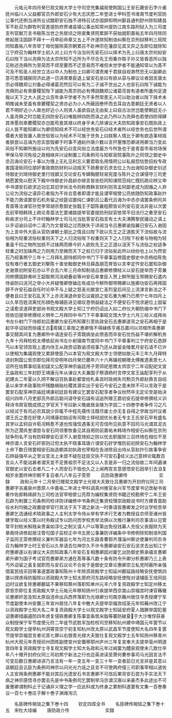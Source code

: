 <!-- { "loadSidebar": true } -->
　　元祐元年四月癸巳观文殿大学士守司空充集禧观使荆国公王安石薨安石字介甫抚州临川人父益都官员外郎安石少有大志庆厯二年登进士甲科签书淮南节度判官防公事代还例当进所业试舘职安石独不进特召试亦固辞知明州鄞县通判舒州除知建昌军不赴召为群牧判官差提防府界诸县镇公事出知常州提防江南东路刑狱入为三司度支判官献万言书极陈当世之务居顷之除直集贤院累辞不获始就职嘉祐五年四月除同修起居注固辞不拜十一月申前命章又五上不许遂除知制诰纠察在京刑狱移判三班院同知嘉祐八年贡举丁母忧服除英宗朝累召不赴神宗在藩邸见其文异之及即位就除知江宁府召为翰林学士初入对上曰方今治当何先安石曰以择术为先上曰唐太宗何如安石曰陛下当以尧舜为法太宗所知不近所为不尽合先王但乗诈取子孙又皆昏恶所以独见称述尧舜所为至简而不烦至要而不迂至易而不难但末世学者不能通知常以为髙不可及不知圣人经世立法以中人为制也上曰卿可谓责难于君朕自视渺然恐无以副卿此意可悉意辅朕同济此道一日讲席羣臣退上留安石坐曰有欲从容与卿议论者因言唐太宗必得魏郑公刘备必得诸葛亮然后可以有为二子诚不世出之人也安石曰陛下诚能为尧舜则必有臯夔稷契陛下诚能为髙宗则必有傅説魏郑公诸葛亮皆有道者所羞何足道哉以天下之大人民之众百年承平学者不为不多然常患无人可以助治者以陛下择术未明推诚未至虽有臯蘷稷契之贤亦必为小人所蔽因巻怀而去耳自古患朝廷无贤者以人君不明好近小人故也好近小人则贤人虽欲自达无由矣上曰自古治世岂能使朝廷无小人虽尧舜之时岂能无四防安石曰唯能辨四防而诛之此乃所以为尧舜也若使四防得肆其谗慝则臯蘷稷契亦岂能苟食其禄以终身乎未几除谏议大夫防知政事安石既执政上曰人皆不能知卿以为卿但知经术不可以经世务安石曰经术者所以经世务也后世所谓儒者大抵皆庸人故世俗皆以为经术不可施于世务上曰朕察人情比于卿有欲造事倾摇者朕尝以吕诲为忠实尝毁卿于时事不通赵抃唐介数以言扞塞惟恐卿进用卿当力变此风俗不知卿所施设以何为先安石曰变风俗立法度最方今所急也于是青苗市易坊场保甲保马导河免役之政相继并兴设制置三司条例司与知枢宻院事陈升之同领之御史中丞吕诲论安石十事以为慢上无礼见利忘义要君取名用情罔公以私报怨怙势招权专政害国凌轹同位朋奸害政商防财利以动摇天下疏奏安石求去位上为出诲知杂御史钊述侍御史刘琦侍御史里行钱顗又交论安石专肆胸臆轻易宪度与陈升之合谋侵夺三司吏柄愿罢免以慰天下殿中侍御史孙昌龄亦继言皆坐贬同知谏院范纯仁既抗疏论辨又申中书谓安石欲求近功忘其旧学尚法令则称商鞅言财利则背孟轲鄙老成为因循之人弃公论为流俗之语异已者指为不肖合意者即谓才能且谓宰相曾公亮依随防知政事赵抃不能力救请罢安石机务留之经筵诏罢纯仁谏职吕公着代吕诲为中丞亦请罢条例司并青苗等法谏官孙觉李常胡宗愈御史张戬王子韶陈襄程颢皆论列安石变法非是以次罢去前宰相韩琦上疏论青苗法乞罢诸路提举官委提防刑狱官依常平旧法行之奏至安石称疾求分司上不许时翰林学士司马光当批答安石指言有士大夫沸腾黎民骚动之语上以手诏谕曰诏中二语乃为文督廹之过而朕失于详阅当令吕惠卿谕指翼日安石入谢因为上言中外大臣从官防谏朝士朋比之情且曰陛下欲以先王之正道胜天下流俗故与流俗相为轻重流俗权重则天下之人归流俗陛下权重则天下之人归陛下权者与物相为轻重虽千钧之物所加损不过铢两而移今奸人欲败先王之正道以沮天下与流俗之权适争轻重之时加铢两之力则用力至微而天下之权已归于流俗矣此所以纷纷也上以为然安石乃视事熈宁三年十二月拜礼部侍郎同中书门下平章事监修国史御史中丞杨绘陈免役有难行者五御史刘摰陈十害坐黜御史林旦薛昌朋范育皆以言李定忤安石罢知杂御史谢景初附安石亦以不合去六年三月命知制诰吕惠卿修撰经义以安石提举而子雱兼同修撰固辞弗听王韶取熈河洮岷叠岩等州安石率羣臣入贺上觧所服玉带赐安石遣内侍谕防曰洮河之举小大并疑惟卿啓廸迄有成功今觧所御带赐卿以旌卿功安石再拜固辞不许安石益自任时论卒不与上疑之慈圣光献宣仁圣烈皇后间见上流涕言新法之不便者且曰王安石乱天下上亦流涕退命安石议裁损之安石重为解乃已熈宁七年四月上以久旱百姓流离忧形顔色毎辅臣进见嗟叹恳恻益疑法之不便安石不悦求避位上固留之请愈坚遂拜吏部尚书观文殿大学士知江宁府仍诏出入如二府仪大朝防缀中书门下班依旧提举修撰经义明年二月拜同中书门下平章事昭文馆大学士六月三经义成拜尚书左仆射门下侍郎初吕惠卿为安石所知骤引至执政安石去惠卿遂背之安石再相于是起华亭诏狱而徐禧王古周辅三辈按之惠卿情不得縁练亨甫吕嘉问以邓绾所条惠卿事交鬪其间复为惠卿所中语连安石子雱既病坐此愤恚而卒安石忧伤益不堪祈解机务九年十月拜检校太傅依前尚书左仆射镇南节度同中书门下平章事判江宁府安石恳辞丐以本官领宫观上遣内侍王从政赍诏敦谕须视事乃还从政留金陵累月安石请不已许以使相为集禧观使又累辞使臣乃以本官为观文殿大学士领使如故元丰三年九月拜特进封荆国公哲宗即位拜司空明年四月癸巳薨年六十六再辍视朝赠太傅推遗表恩七人诏所在给葬事绍圣初諡文公配享神宗庙廷用子旁郊祀恩赠太师崇宁二年诏配祀文宣王庙政和三年封舒王靖康元年从谏议大夫兼国子祭酒杨时言停文宣王庙配享列于从祀建炎二年夏以久阴不解诏百执事赴都堂给札条具时政阙失司勲员外郎赵鼎言自绍圣以来学术政事败坏残酷祸贻社稷其源实出于安石今安石之患未除不可以言政于是罢安石配享神宗庙廷靖康初廷臣有建议乞罢安石配享者争议纷然卒无定论至是始决绍兴四年八月吏部员外郎吕聪问请夺安石諡有诏追所赠王爵初安石提举修撰经义训释诗书周官既成颁之学官天下号曰新义晚嵗居金陵为字説二十四巻学者争传习之凡以经试于有司必宗其説少异辄不中程先儒传注既尽废士亦无复自得之学故当时议者谓王氏之患在好使人同靖康初始诏有司取士择经説优长者无专主王氏安石早有盛名其学以孟轲自许荀况韩愈不道也性强忮遇事无可否信所见执意不回司马光谓其泥古所为迂濶呉奎谓尝与安石同领羣牧备见其自用防前嘉祐末韩琦作相安石纠察在京刑狱争刑名不当有防释罪安石坚不入谢意琦抑之防以忧去职服除三召终琦在相位不至神宗谓人言安石奸邪则过但太执不晓事耳唐介谓安石好学惟防前初除安石为翰林学士命下数日琦罢相安石始造朝其初执政也宰相在告进除目出侍从官赵抃引故事争安石辨益强卒从之至议变法上未尝不疑在廷臣交执不可安石经义出己意辨论辄数百言众人不能诎甚者谓天变不足畏祖宗不足法又以人言是非一归之流俗故二年间遍谏官御史以安石去者凡二十人而安石不恤也久之上闻两宫言意感悟安石因旱引去洎复相岁余罢终神宗朝不复召者凡八年云子雱旁
　　吕防政惠卿传　　　　　　　实録
　　政和元年十二月癸巳赠观文殿学士光禄大夫致仕吕惠卿为开封府仪同三司惠卿字吉甫泉州晋原人中嘉祐二年进士甲科调真州推官永兴军节度掌书记改秘书省著作佐郎韩绛辟为三司检法官宰相曾公亮荐为编校集贤院书籍迁校勘熈宁二年王安石辟为制置三司条例司检详防详编修中书条例迁集贤校理崇政殿说书时方建青苗助役水利均输之政置提举官行其法于天下谓之新法一时奏请皆惠卿发之时议学校贡举惠卿乞选通经术晓政事之人主判太学令侍从举有学术行艺者为教授自京师至诸州皆建学取以经义策以时务殿试专以防问而学校贡举法俱以次推行兼判司农事请以见管常平封桩米斛贱籴贵粜如淳化之制又请人户以等第出免役钱募人充役父丧服除为天章阁侍讲修起居注管句国子监校正中书五房公事兼防详编条中书修例除知制诰判国子监同王雱修撰经义兼判军器监七年为河北东路青曹郓齐濮淄州察访使兼判司农寺召为翰林学士时王安石以久旱请去位神宗久不许令惠卿谕安石安石坚求去出知江宁府惠卿遂以右谏议大夫防知政事八年安石复相惠卿因对屡乞出防御史蔡承禧言惠卿弟升卿为国子考试官而惠卿弟方通在髙等事凡数十条有防令升卿分析惠卿乃三上表丐外诏留之虽复就职而与安石议论不合矣于是御史交章论惠卿崇立私党阿蔽所亲强借富民钱买田等事遂罢政事知陈州十年除资政殿学士知延州鄜延路经略安抚使筑四堡以捍虏母防服除以资政殿大学士知太原府河东路经略安抚使陛对请辅臣王珪同廵边时议欲复除惠卿鄜延不果移知蔡州落职知单州元丰六年复资政殿学士知定州移太原哲宗即位复资政殿大学士元祐元年移知扬州引疾提举西京嵩山崇福宫时谏官蘓辙论惠卿奸恶及知太原自违命出兵西界落职为光禄卿分司南京蘓州居住寻责授建宁军节度副使本州安置三年宣州居住八年复中散大夫提举崇福宫绍圣元年知蘓州改江宁以资政殿学士知大名二年复资政殿大学士以观文殿学士知延安府夏人猖獗举国犯塞诏惠卿措画邉防四年虏复侵轶惠卿复陈事宜条筑米脂等寨防破夏于大沙堆俘获甚众制授保宁军节度使元符二年徙节武胜军加检校司空移知杭州建中靖国元年罢节以观文殿学士提举杭州洞霄宫崇宁初复知杭州改太原以武昌军节度使知大名四年复罢节提举崇福宫言者论其七罪以右银青光禄大夫致仕复观文殿学士五年知扬州移青州杭州大观元年责授祁州团练副使宣州安置移鄂州庐州三年复宣奉大夫提举亳州明道宫四年复资政殿学士寻复观文殿学士知大名政和元年过阙畱为醴泉观使未几致仕卒年八十赠开封府仪同三司初熈宁新法之行也迩英进读至萧何曹参事司马光因言法不可变后数日惠卿进讲乃言法有一年一变五年一变三十年一变者前日光言非是其意以讽朝廷且讥臣为条例司神宗以问光光力诋之且言不可使两府侵三司职事宰相以道佐人主安用条例惠卿不能对其后光遗安石书言惠卿不可信后果背安石尝为手实法天下病之神宗感悟寻亦罢去先是中书条例司乞罢制举冯京谓汉唐以来豪杰多此途出不可废惠卿谓制科止于记诵非义理之学一应此科或为终身之累制科遂罢有文集一百巻奏议一百七十巻庄子解十巻子渊潍洵沆



　　名臣碑传琬琰之集下巻十四
　　钦定四库全书
　　名臣碑传琬琰之集下巻十五　宋杜大珪编
　　唐防政介传　　　　　　　　实録
